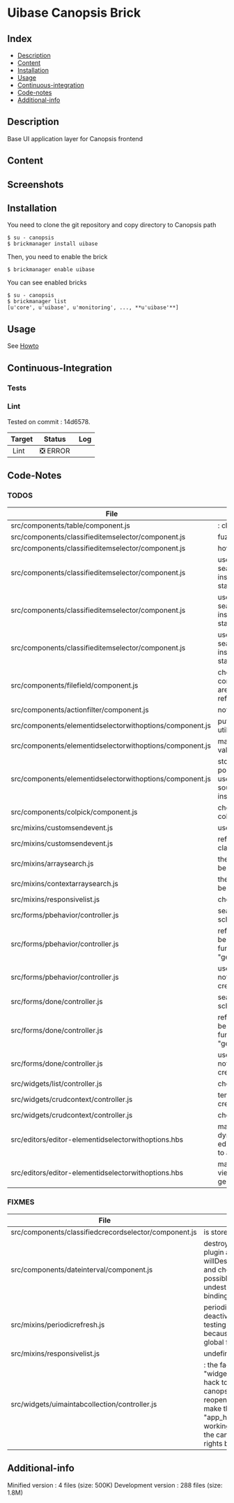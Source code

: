 # Uibase Canopsis Brick

## Index

- [Description](#description)
- [Content](#content)
- [Installation](#installation)
- [Usage](#usage)
- [Continuous-integration](#continuous-integration)
- [Code-notes](#code-notes)
- [Additional-info](#additional-info)

## Description

Base UI application layer for Canopsis frontend

## Content



## Screenshots



## Installation

You need to clone the git repository and copy directory to Canopsis path

    $ su - canopsis
    $ brickmanager install uibase

Then, you need to enable the brick

    $ brickmanager enable uibase

You can see enabled bricks

    $ su - canopsis
    $ brickmanager list
    [u'core', u'uibase', u'monitoring', ..., **u'uibase'**]

## Usage

See [Howto](https://git.canopsis.net/canopsis-ui-bricks/uibase/blob/master/doc/index.rst)

## Continuous-Integration

### Tests



### Lint

Tested on commit : 14d6578.

| Target | Status | Log |
| ------ | ------ | --- |
| Lint   | :negative_squared_cross_mark: ERROR |  |


## Code-Notes

### TODOS

| File   | Note   |
|--------|--------|
| src/components/table/component.js |: clean this try/catch |
| src/components/classifieditemselector/component.js | fuzzy search |
| src/components/classifieditemselector/component.js | hover effect |
| src/components/classifieditemselector/component.js | use searchmethodsregistry instead of plain old static code |
| src/components/classifieditemselector/component.js | use searchmethodsregistry instead of plain old static code |
| src/components/classifieditemselector/component.js | use searchmethodsregistry instead of plain old static code |
| src/components/filefield/component.js | check if all the component property are still used, and refactor if needed |
| src/components/actionfilter/component.js | not used yet |
| src/components/elementidselectorwithoptions/component.js | put this on a dedicated util |
| src/components/elementidselectorwithoptions/component.js | manage default values |
| src/components/elementidselectorwithoptions/component.js | stop using polymorphicTypeKey, use sourceMappingKeys instead |
| src/components/colpick/component.js | check to destroy colpick |
| src/mixins/customsendevent.js | use an adapter for this |
| src/mixins/customsendevent.js | refactor into sub classes |
| src/mixins/arraysearch.js | these checks should be asserts |
| src/mixins/contextarraysearch.js | these checks should be asserts |
| src/mixins/responsivelist.js | check if still used |
| src/forms/pbehavior/controller.js | search this value into schema |
| src/forms/pbehavior/controller.js | refactor the 20 lines below in an utility function "getEditorForAttr" |
| src/forms/pbehavior/controller.js | use the real schema, not the dict used to create it |
| src/forms/done/controller.js | search this value into schema |
| src/forms/done/controller.js | refactor the 20 lines below in an utility function "getEditorForAttr" |
| src/forms/done/controller.js | use the real schema, not the dict used to create it |
| src/widgets/list/controller.js | check if useless or not |
| src/widgets/crudcontext/controller.js | temporarily removed create button |
| src/widgets/crudcontext/controller.js | check if useless or not |
| src/editors/editor-elementidselectorwithoptions.hbs | manage search in a dynamic way, as an editor property binding to a search method |
| src/editors/editor-elementidselectorwithoptions.hbs | make this doc viewable on the generated doc |


### FIXMES

| File   | Note   |
|--------|--------|
| src/components/classifiedcrecordselector/component.js | is store destroyed? |
| src/components/dateinterval/component.js | destroy the Jquery plugin at willDestroyElement, and check for possible undestroyed event bindings |
| src/mixins/periodicrefresh.js | periodicrefresh deactivated in testing mode because it throws global failures |
| src/mixins/responsivelist.js | undefined |
| src/widgets/uimaintabcollection/controller.js |: the factory "widgetbase" is a hack to make the canopsis rights reopen work. But it make the view "app_header" not working without the canopsis-rights brick |


## Additional-info

Minified version : 4 files (size: 500K)
Development version : 288 files (size: 1.8M)
